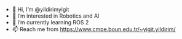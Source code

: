 - 👋 Hi, I’m @yildirimyigit
- 👀 I’m interested in Robotics and AI
- 🌱 I’m currently learning ROS 2
- 📫 Reach me from https://www.cmpe.boun.edu.tr/~yigit.yildirim/

<!---
yildirimyigit/yildirimyigit is a ✨ special ✨ repository because its `README.md` (this file) appears on your GitHub profile.
You can click the Preview link to take a look at your changes.
--->
